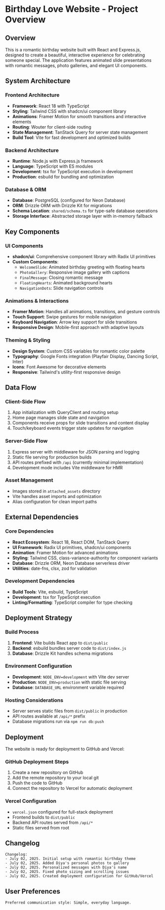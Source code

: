 # Birthday Love Website - Project Overview

## Overview

This is a romantic birthday website built with React and Express.js, designed to create a beautiful, interactive experience for celebrating someone special. The application features animated slide presentations with romantic messages, photo galleries, and elegant UI components.

## System Architecture

### Frontend Architecture
- **Framework**: React 18 with TypeScript
- **Styling**: Tailwind CSS with shadcn/ui component library
- **Animations**: Framer Motion for smooth transitions and interactive elements
- **Routing**: Wouter for client-side routing
- **State Management**: TanStack Query for server state management
- **Build Tool**: Vite for fast development and optimized builds

### Backend Architecture
- **Runtime**: Node.js with Express.js framework
- **Language**: TypeScript with ES modules
- **Development**: tsx for TypeScript execution in development
- **Production**: esbuild for bundling and optimization

### Database & ORM
- **Database**: PostgreSQL (configured for Neon Database)
- **ORM**: Drizzle ORM with Drizzle Kit for migrations
- **Schema Location**: `shared/schema.ts` for type-safe database operations
- **Storage Interface**: Abstracted storage layer with in-memory fallback

## Key Components

### UI Components
- **shadcn/ui**: Comprehensive component library with Radix UI primitives
- **Custom Components**: 
  - `WelcomeSlide`: Animated birthday greeting with floating hearts
  - `PhotoGallery`: Responsive image gallery with captions
  - `FinalMessage`: Closing romantic message
  - `FloatingHearts`: Animated background hearts
  - `NavigationDots`: Slide navigation controls

### Animations & Interactions
- **Framer Motion**: Handles all animations, transitions, and gesture controls
- **Touch Support**: Swipe gestures for mobile navigation
- **Keyboard Navigation**: Arrow key support for slide transitions
- **Responsive Design**: Mobile-first approach with adaptive layouts

### Theming & Styling
- **Design System**: Custom CSS variables for romantic color palette
- **Typography**: Google Fonts integration (Playfair Display, Dancing Script, Inter)
- **Icons**: Font Awesome for decorative elements
- **Responsive**: Tailwind's utility-first responsive design

## Data Flow

### Client-Side Flow
1. App initialization with QueryClient and routing setup
2. Home page manages slide state and navigation
3. Components receive props for slide transitions and content display
4. Touch/keyboard events trigger state updates for navigation

### Server-Side Flow
1. Express server with middleware for JSON parsing and logging
2. Static file serving for production builds
3. API routes prefixed with `/api` (currently minimal implementation)
4. Development mode includes Vite middleware for HMR

### Asset Management
- Images stored in `attached_assets` directory
- Vite handles asset imports and optimization
- Alias configuration for clean import paths

## External Dependencies

### Core Dependencies
- **React Ecosystem**: React 18, React DOM, TanStack Query
- **UI Framework**: Radix UI primitives, shadcn/ui components
- **Animation**: Framer Motion for advanced animations
- **Styling**: Tailwind CSS, class-variance-authority for component variants
- **Database**: Drizzle ORM, Neon Database serverless driver
- **Utilities**: date-fns, clsx, zod for validation

### Development Dependencies
- **Build Tools**: Vite, esbuild, TypeScript
- **Development**: tsx for TypeScript execution
- **Linting/Formatting**: TypeScript compiler for type checking

## Deployment Strategy

### Build Process
1. **Frontend**: Vite builds React app to `dist/public`
2. **Backend**: esbuild bundles server code to `dist/index.js`
3. **Database**: Drizzle Kit handles schema migrations

### Environment Configuration
- **Development**: `NODE_ENV=development` with Vite dev server
- **Production**: `NODE_ENV=production` with static file serving
- **Database**: `DATABASE_URL` environment variable required

### Hosting Considerations
- Server serves static files from `dist/public` in production
- API routes available at `/api/*` prefix
- Database migrations run via `npm run db:push`

## Deployment

The website is ready for deployment to GitHub and Vercel:

### GitHub Deployment Steps
1. Create a new repository on GitHub
2. Add the remote repository to your local git
3. Push the code to GitHub
4. Connect the repository to Vercel for automatic deployment

### Vercel Configuration
- `vercel.json` configured for full-stack deployment
- Frontend builds to `dist/public`
- Backend API routes served from `/api/*`
- Static files served from root

## Changelog

```
Changelog:
- July 02, 2025. Initial setup with romantic birthday theme
- July 02, 2025. Added Diya's personal photos to gallery
- July 02, 2025. Personalized messages with Diya's name
- July 02, 2025. Fixed photo sizing and scrolling issues
- July 02, 2025. Created deployment configuration for GitHub/Vercel
```

## User Preferences

```
Preferred communication style: Simple, everyday language.
```